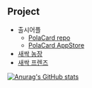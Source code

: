 ## Project
- 출시어플
  - [PolaCard repo](https://github.com/ChaNoo97/PolaCard.git)
  - [PolaCard AppStore](https://apps.apple.com/kr/app/polacard/id1596845579)
- [새싹 농장](https://github.com/ChaNoo97/SeSACFarm)
- [새싹 프렌즈](https://github.com/ChaNoo97/SeSACFriends.git)


[![Anurag's GitHub stats](https://github-readme-stats.vercel.app/api?username=ChaNoo97)](https://github.com/anuraghazra/github-readme-stats)

